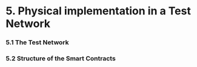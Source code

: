 # 5. Physical implementation in a Test Network

### 5.1         The Test Network



### 5.2         Structure of the Smart Contracts

